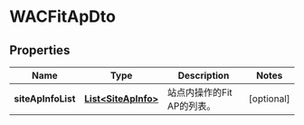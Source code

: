 
# WACFitApDto

## Properties
Name | Type | Description | Notes
------------ | ------------- | ------------- | -------------
**siteApInfoList** | [**List&lt;SiteApInfo&gt;**](SiteApInfo.md) | 站点内操作的Fit AP的列表。 |  [optional]



